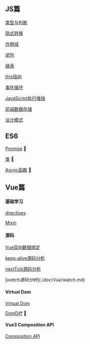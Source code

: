 ## JS篇

[类型与判断](./doc/JS/类型与判断.md)

[隐式转换](./doc/JS/隐式转换.md)

[作用域](./doc/JS/作用域.md)

[闭包](./doc/JS/闭包.md)

[继承 ](./doc/JS/继承.md)

[this指向](./doc/JS/this指向.md)

[事件循环](./doc/JS/事件循环.md)

[JavaScript执行堆栈](./doc/JS/JavaScript执行堆栈.md)

[前端数据存储](./doc/JS/前端数据存储.md)

[设计模式](./doc/JS/设计模式.md)

## ES6 

[Promise](./doc/ES6/Promise.md) 🍊

[类](./doc/ES6/类.md) 🍊

[Async函数](./doc/ES6/Async函数.md) 🍊

## Vue篇

#### 基础学习

[directives](./doc/Vue/directives.md)

[Mixin](./doc/Vue/Mixin.md)

#### 源码

[Vue双向数据绑定](./doc/Vue/Vue双向数据绑定.md)

[keep-alive源码分析](./doc/Vue/keepalive.md)

[nextTick源码分析](./doc/Vue/nextTick.md)

[$watch源码分析](./doc/Vue/$watch.md)

####  Virtual Dom

[Virtual Dom](./doc/Vue/Virtual-DOM.md)

[DomDiff](./doc/Vue/DomDoff.md) 🍊

#### Vue3 Composition API

[Composition API](./doc/Vue/Vue3.x新特性.md)